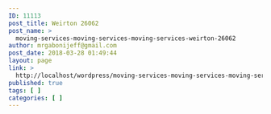 ```yaml
---
ID: 11113
post_title: Weirton 26062
post_name: >
  moving-services-moving-services-moving-services-weirton-26062
author: mrgabonijeff@gmail.com
post_date: 2018-03-28 01:49:44
layout: page
link: >
  http://localhost/wordpress/moving-services-moving-services-moving-services-weirton-26062/
published: true
tags: [ ]
categories: [ ]
---
```

